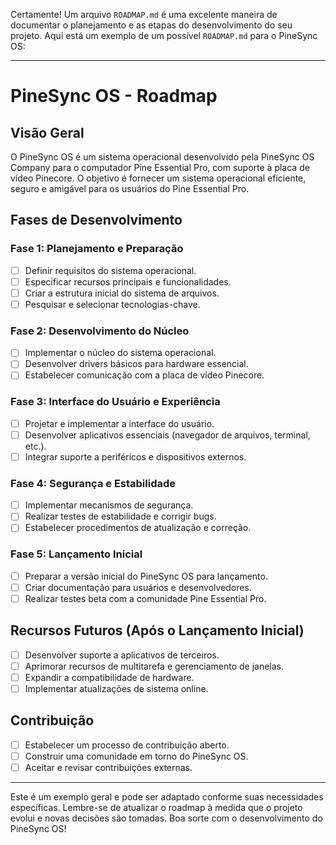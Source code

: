Certamente! Um arquivo `ROADMAP.md` é uma excelente maneira de documentar o planejamento e as etapas do desenvolvimento do seu projeto. Aqui está um exemplo de um possível `ROADMAP.md` para o PineSync OS:

---

# PineSync OS - Roadmap

## Visão Geral

O PineSync OS é um sistema operacional desenvolvido pela PineSync OS Company para o computador Pine Essential Pro, com suporte à placa de vídeo Pinecore. O objetivo é fornecer um sistema operacional eficiente, seguro e amigável para os usuários do Pine Essential Pro.

## Fases de Desenvolvimento

### Fase 1: Planejamento e Preparação

- [ ] Definir requisitos do sistema operacional.
- [ ] Especificar recursos principais e funcionalidades.
- [ ] Criar a estrutura inicial do sistema de arquivos.
- [ ] Pesquisar e selecionar tecnologias-chave.

### Fase 2: Desenvolvimento do Núcleo

- [ ] Implementar o núcleo do sistema operacional.
- [ ] Desenvolver drivers básicos para hardware essencial.
- [ ] Estabelecer comunicação com a placa de vídeo Pinecore.

### Fase 3: Interface do Usuário e Experiência

- [ ] Projetar e implementar a interface do usuário.
- [ ] Desenvolver aplicativos essenciais (navegador de arquivos, terminal, etc.).
- [ ] Integrar suporte a periféricos e dispositivos externos.

### Fase 4: Segurança e Estabilidade

- [ ] Implementar mecanismos de segurança.
- [ ] Realizar testes de estabilidade e corrigir bugs.
- [ ] Estabelecer procedimentos de atualização e correção.

### Fase 5: Lançamento Inicial

- [ ] Preparar a versão inicial do PineSync OS para lançamento.
- [ ] Criar documentação para usuários e desenvolvedores.
- [ ] Realizar testes beta com a comunidade Pine Essential Pro.

## Recursos Futuros (Após o Lançamento Inicial)

- [ ] Desenvolver suporte a aplicativos de terceiros.
- [ ] Aprimorar recursos de multitarefa e gerenciamento de janelas.
- [ ] Expandir a compatibilidade de hardware.
- [ ] Implementar atualizações de sistema online.

## Contribuição

- [ ] Estabelecer um processo de contribuição aberto.
- [ ] Construir uma comunidade em torno do PineSync OS.
- [ ] Aceitar e revisar contribuições externas.

---

Este é um exemplo geral e pode ser adaptado conforme suas necessidades específicas. Lembre-se de atualizar o roadmap à medida que o projeto evolui e novas decisões são tomadas. Boa sorte com o desenvolvimento do PineSync OS!
